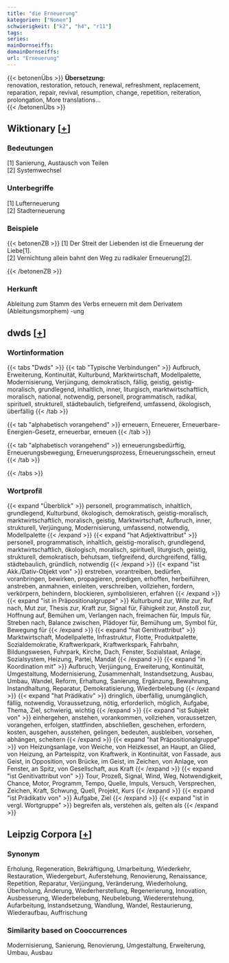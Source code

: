 ```yaml
---
title: "die Erneuerung"
kategorien: ["Nomen"]
schwierigkeit: ["k2", "h4", "r11"]
tags:
series:
mainDornseiffs:
domainDornseiffs:
url: "Erneuerung"
---
```


{{< betonenÜbs >}}
**Übersetzung:**  
renovation, restoration, retouch, renewal, refreshment, replacement, reparation, repair, revival, resumption, change, repetition, reiteration, prolongation, More translations...  
{{< /betonenÜbs >}}

## Wiktionary [[+](https://de.wiktionary.org/wiki/Erneuerung)]

### Bedeutungen
[1] Sanierung, Austausch von Teilen  
[2] Systemwechsel  

### Unterbegriffe
[1] Lufterneuerung  
[2] Stadterneuerung  

### Beispiele
{{< betonenZB >}}
[1] Der Streit der Liebenden ist die Erneuerung der Liebe[1].  
[2] Vernichtung allein bahnt den Weg zu radikaler Erneuerung[2].  

{{< /betonenZB >}}
### Herkunft
Ableitung zum Stamm des Verbs erneuern mit dem Derivatem (Ableitungsmorphem) -ung  



## dwds [[+](https://www.dwds.de/wb/Erneuerung)]

### Wortinformation
{{< tabs "Dwds" >}}
{{< tab "Typische Verbindungen" >}}
Aufbruch, Erweiterung, Kontinuität, Kulturbund, Marktwirtschaft, Modellpalette, Modernisierung, Verjüngung, demokratisch, fällig, geistig, geistig-moralisch, grundlegend, inhaltlich, inner, liturgisch, marktwirtschaftlich, moralisch, national, notwendig, personell, programmatisch, radikal, spirituell, strukturell, städtebaulich, tiefgreifend, umfassend, ökologisch, überfällig
{{< /tab >}}

{{< tab "alphabetisch vorangehend" >}}
erneuern, Erneuerer, Erneuerbare-Energien-Gesetz, erneuerbar, erneuen
{{< /tab >}}

{{< tab "alphabetisch vorangehend" >}}
erneuerungsbedürftig, Erneuerungsbewegung, Erneuerungsprozess, Erneuerungsschein, erneut
{{< /tab >}}

{{< /tabs >}}

### Wortprofil
{{< expand "Überblick" >}} personell, programmatisch, inhaltlich, grundlegend, Kulturbund, ökologisch, demokratisch, geistig-moralisch, marktwirtschaftlich, moralisch, geistig, Marktwirtschaft, Aufbruch, inner, strukturell, Verjüngung, Modernisierung, umfassend, notwendig, Modellpalette {{< /expand >}}
{{< expand "hat Adjektivattribut" >}} personell, programmatisch, inhaltlich, geistig-moralisch, grundlegend, marktwirtschaftlich, ökologisch, moralisch, spirituell, liturgisch, geistig, strukturell, demokratisch, behutsam, tiefgreifend, durchgreifend, fällig, städtebaulich, gründlich, notwendig {{< /expand >}}
{{< expand "ist Akk./Dativ-Objekt von" >}} erstreben, vorantreiben, bedürfen, voranbringen, bewirken, propagieren, predigen, erhoffen, herbeiführen, anstreben, anmahnen, einleiten, verschreiben, vollziehen, fordern, verkörpern, behindern, blockieren, symbolisieren, erfahren {{< /expand >}}
{{< expand "ist in Präpositionalgruppe" >}} Kulturbund zur, Wille zur, Ruf nach, Mut zur, Thesis zur, Kraft zur, Signal für, Fähigkeit zur, Anstoß zur, Hoffnung auf, Bemühen um, Verlangen nach, freimachen für, Impuls für, Streben nach, Balance zwischen, Plädoyer für, Bemühung um, Symbol für, Bewegung für {{< /expand >}}
{{< expand "hat Genitivattribut" >}} Marktwirtschaft, Modellpalette, Infrastruktur, Flotte, Produktpalette, Sozialdemokratie, Kraftwerkpark, Kraftwerkspark, Fahrbahn, Bildungswesen, Fuhrpark, Kirche, Dach, Fenster, Sozialstaat, Anlage, Sozialsystem, Heizung, Partei, Mandat {{< /expand >}}
{{< expand "in Koordination mit" >}} Aufbruch, Verjüngung, Erweiterung, Kontinuität, Umgestaltung, Modernisierung, Zusammenhalt, Instandsetzung, Ausbau, Umbau, Wandel, Reform, Erhaltung, Sanierung, Ergänzung, Bewahrung, Instandhaltung, Reparatur, Demokratisierung, Wiederbelebung {{< /expand >}}
{{< expand "hat Prädikativ" >}} dringlich, überfällig, unumgänglich, fällig, notwendig, Voraussetzung, nötig, erforderlich, möglich, Aufgabe, Thema, Ziel, schwierig, wichtig {{< /expand >}}
{{< expand "ist Subjekt von" >}} einhergehen, anstehen, vorankommen, vollziehen, voraussetzen, vorangehen, erfolgen, stattfinden, abschließen, geschehen, erfordern, kosten, ausgehen, ausstehen, gelingen, bedeuten, ausbleiben, vorsehen, abhängen, scheitern {{< /expand >}}
{{< expand "hat Präpositionalgruppe" >}} von Heizungsanlage, von Weiche, von Heizkessel, an Haupt, an Glied, von Heizung, an Parteispitz, von Kraftwerk, in Kontinuität, von Fassade, aus Geist, in Opposition, von Brücke, im Geist, im Zeichen, von Anlage, von Fenster, an Spitz, von Gesellschaft, aus Kraft {{< /expand >}}
{{< expand "ist Genitivattribut von" >}} Tour, Prozeß, Signal, Wind, Weg, Notwendigkeit, Chance, Motor, Programm, Tempo, Quelle, Impuls, Versuch, Versprechen, Zeichen, Kraft, Schwung, Quell, Projekt, Kurs {{< /expand >}}
{{< expand "ist Prädikativ von" >}} Aufgabe, Ziel {{< /expand >}}
{{< expand "ist in vergl. Wortgruppe" >}} begreifen als, verstehen als, gelten als {{< /expand >}}

## Leipzig Corpora [[+](https://corpora.uni-leipzig.de/en/res?word=Erneuerung&corpusId=deu_newscrawl-public_2018)]


### Synonym
Erholung, Regeneration, Bekräftigung, Umarbeitung, Wiederkehr, Restauration, Wiedergeburt, Auferstehung, Renovierung, Renaissance, Repetition, Reparatur, Verjüngung, Veränderung, Wiederholung, Überholung, Änderung, Wiederherstellung, Regenerierung, Innovation, Ausbesserung, Wiederbelebung, Neubelebung, Wiedererstehung, Aufarbeitung, Instandsetzung, Wandlung, Wandel, Restaurierung, Wiederaufbau, Auffrischung


### Similarity based on Cooccurrences
Modernisierung, Sanierung, Renovierung, Umgestaltung, Erweiterung, Umbau, Ausbau

